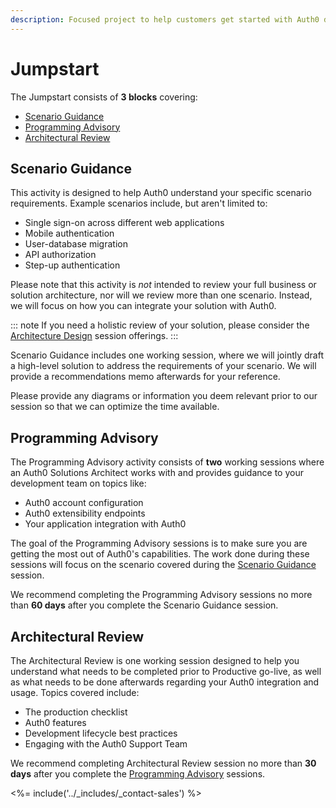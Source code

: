 ```yaml
---
description: Focused project to help customers get started with Auth0 during their first year.
---
```


# Jumpstart

The Jumpstart consists of **3 blocks** covering:

* [Scenario Guidance](#scenario-guidance)
* [Programming Advisory](#programming-advisory)
* [Architectural Review](#architectural-review)

## Scenario Guidance

This activity is designed to help Auth0 understand your specific scenario requirements. Example scenarios include, but aren't limited to:

* Single sign-on across different web applications
* Mobile authentication
* User-database migration
* API authorization
* Step-up authentication

Please note that this activity is *not* intended to review your full business or solution architecture, nor will we review more than one scenario. Instead, we will focus on how you can integrate your solution with Auth0.

::: note
If you need a holistic review of your solution, please consider the [Architecture Design](/services/architectural-design) session offerings.
:::

Scenario Guidance includes one working session, where we will jointly draft a high-level solution to address the requirements of your scenario. We will provide a recommendations memo afterwards for your reference.

Please provide any diagrams or information you deem relevant prior to our session so that we can optimize the time available.

## Programming Advisory

The Programming Advisory activity consists of **two** working sessions where an Auth0 Solutions Architect works with and provides guidance to your development team on topics like:

* Auth0 account configuration
* Auth0 extensibility endpoints
* Your application integration with Auth0

The goal of the Programming Advisory sessions is to make sure you are getting the most out of Auth0's capabilities. The work done during these sessions will focus on the scenario covered during the [Scenario Guidance](#scenario-guidance) session.

We recommend completing the Programming Advisory sessions no more than **60 days** after you complete the Scenario Guidance session.

## Architectural Review

The Architectural Review is one working session designed to help you understand what needs to be completed prior to Productive go-live, as well as what needs to be done afterwards regarding your Auth0 integration and usage. Topics covered include:

* The production checklist
* Auth0 features 
* Development lifecycle best practices
* Engaging with the Auth0 Support Team

We recommend completing Architectural Review session no more than **30 days** after you complete the [Programming Advisory](#programming-advisory) sessions.
 
<%= include('../_includes/_contact-sales') %>
